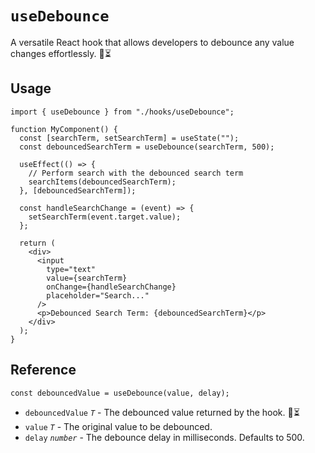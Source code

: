 # `useDebounce`

A versatile React hook that allows developers to debounce any value changes effortlessly. 🔄⏳

## Usage

```tsx
import { useDebounce } from "./hooks/useDebounce";

function MyComponent() {
  const [searchTerm, setSearchTerm] = useState("");
  const debouncedSearchTerm = useDebounce(searchTerm, 500);

  useEffect(() => {
    // Perform search with the debounced search term
    searchItems(debouncedSearchTerm);
  }, [debouncedSearchTerm]);

  const handleSearchChange = (event) => {
    setSearchTerm(event.target.value);
  };

  return (
    <div>
      <input
        type="text"
        value={searchTerm}
        onChange={handleSearchChange}
        placeholder="Search..."
      />
      <p>Debounced Search Term: {debouncedSearchTerm}</p>
    </div>
  );
}
```

## Reference

```tsx
const debouncedValue = useDebounce(value, delay);
```

- `debouncedValue` _`T`_ - The debounced value returned by the hook. 🔄⏳
- `value` _`T`_ - The original value to be debounced.
- `delay` _`number`_ - The debounce delay in milliseconds. Defaults to 500.
